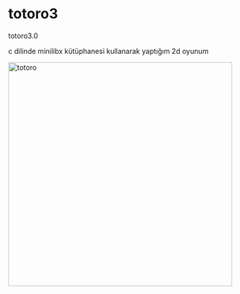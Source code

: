 # totoro3
totoro3.0

c dilinde minilibx kütüphanesi kullanarak yaptığım 2d oyunum

<img width="452" alt="totoro" src="https://github.com/zmrlkn/totoro_game/assets/96260092/2744a65c-4c80-47f3-bb81-f63097952b08">

